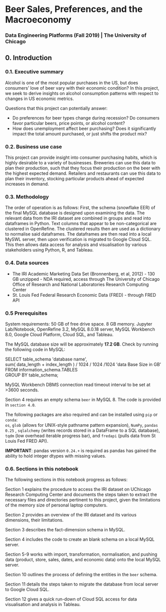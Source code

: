# Beer Sales, Preferences, and the Macroeconomy
### Data Engineering Platforms (Fall 2019) | The University of Chicago

## 0. Introduction

### 0.1. Executive summary

Alcohol is one of the most popular purchases in the US, but does consumers’ love of beer vary with their economic condition? In this project, we seek to derive insights on alcohol consumption patterns with respect to changes in US economic metrics. 

Questions that this project can potentially answer:

- Do preferences for beer types change during recession? Do consumers favor particular beers, price points, or alcohol content?
- How does unemployment affect beer purchasing? Does it significantly impact the total amount purchased, or just shifts the product mix?

### 0.2. Business use case

This project can provide insight into consumer purchasing habits, which is highly desirable to a variety of businesses. Breweries can use this data to plan their production, such that they focus their production on the beer with the highest expected demand. Retailers and restaurants can use this data to plan their inventory, stocking particular products ahead of expected increases in demand.

### 0.3. Methodology

The order of operation is as follows: First, the schema (snowflake EER) of the final MySQL database is designed upon examining the data.  The relevant data from the IRI dataset are combined in groups and read into dataframes in Python. Text columns that appear to be non-categorical are clustered in OpenRefine. The clustered results then are used as a dictionary to normalise said dataframes. The dataframes are then read into a local MySWL server, then upon verification is migrated to Google Cloud SQL. This then allows data access for analysis and visualisation by various stakeholders using Python, R, and Tableau. 

### 0.4. Data sources

- The IRI Academic Marketing Data Set (Bronnenberg, et al, 2012) - 130 GB unzipped - NDA required, access through The University of Chicago Office of Research and National Laboratories Research Computing Center 
- St. Louis Fed Federal Research Economic Data (FRED) - through FRED API

### 0.5 Prerequisites

System requirements: 50 GB of free drive space. 8 GB memory. Jupyter Lab/Notebook, OpenRefine 3.2, MySQL 8.0.18 server, MySQL Workbench 8.0, Google Cloud Platform, Cloud SQL, and Tableau.

The MySQL database size will be approximately **17.2 GB**. Check by running the following code in MySQL:  

SELECT table_schema 'database name',  
  sum( data_length + index_length ) / 1024 / 1024 /1024 'data Base Size in GB'  
FROM information_schema.TABLES  
GROUP BY table_schema;

MySQL Workbench DBMS connection read timeout interval to be set at >3600 seconds.

Section 4 requires an empty schema `beer` in MySQL 8. The code is provided in `section 4.0`. 

The following packages are also required and can be installed using `pip` or `conda`:  
`os`, `glob` (allows for UNIX-style pathname pattern expansion), `NumPy`, `pandas 0.25` , `sqlalchemy` (writes records stored in a DataFrame to a SQL database), `tqdm` (low overhead iterable progress bar), and `fredapi` (pulls data from St Louis Fed FRED API).

**IMPORTANT**: pandas version `0.24.+` is required as pandas has gained the ability to hold integer dtypes with missing values.

### 0.6. Sections in this notebook

The following sections in this notebook progress as follows: 

Section 1 explains the procedure to access the IRI dataset on UChicago Research Computing Center and documents the steps taken to extract the necessary files and directories pertinent to this project, given the limitations of the memory size of personal laptop computers. 

Section 2 provides an overview of the IRI dataset and its various dimensions, their limitations. 

Section 3 describes the fact-dimension schema in MySQL. 

Section 4 includes the code to create an blank schema on a local MySQL server.

Section 5-9 works with import, transformation, normalisation, and pushing data (product, store, sales, dates, and economic data) onto the local MySQL server. 

Section 10 outlines the process of defining the entities in the `beer` schema.

Section 11 details the steps taken to migrate the database from local server to Google Cloud SQL. 

Section 12 gives a quick run-down of Cloud SQL access for data visualisation and analysis in Tableau.
